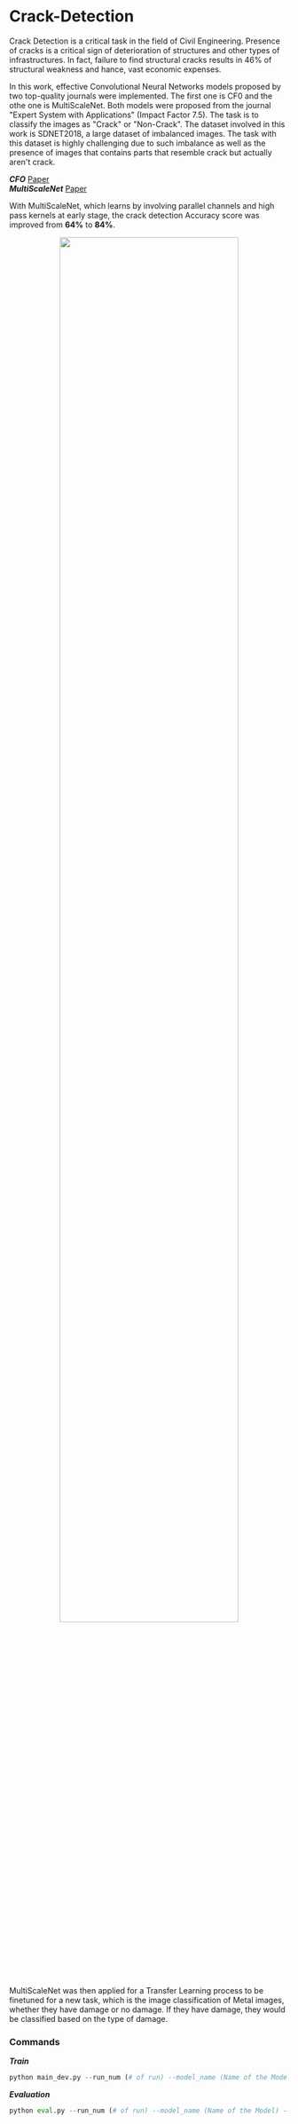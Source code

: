 # Crack-Detection

Crack Detection is a critical task in the field of Civil Engineering. Presence of cracks 
is a critical sign of deterioration of structures and other types of infrastructures. In fact, 
failure to find structural cracks results in 46% of structural weakness and hance, vast economic
expenses. 

In this work, effective Convolutional Neural Networks models proposed by two top-quality journals 
were implemented. The first one is CF0 and the othe one is MultiScaleNet. Both models were proposed from
the journal "Expert System with Applications" (Impact Factor 7.5). The task is to classify the images
as "Crack" or "Non-Crack". The dataset involved in this work is SDNET2018, a large dataset of imbalanced
images. The task with this dataset is highly challenging due to such imbalance as well  as the presence
of images that contains parts that resemble crack but actually aren't crack.

**_CFO_** [Paper](https://www.sciencedirect.com/science/article/pii/S0957417423009491)<br />
**_MultiScaleNet_** [Paper](https://www.sciencedirect.com/science/article/pii/S0957417424005244)

With MultiScaleNet, which learns by involving parallel channels and high pass kernels 
at early stage, the crack detection Accuracy score was improved from **64%** to **84%**. 

<div align="center">
<img src="https://github.com/user-attachments/assets/89fd35ae-3aa8-4449-aa29-77de9ffa8deb" width=80% height=80%>
</div><br />

MultiScaleNet was then applied for a Transfer Learning process to be finetuned for a new task, which is
the image classification of Metal images, whether they have damage or no damage. If they have damage,
they would be classified based on the type of damage. 

### Commands
**_Train_** <br />
```python
python main_dev.py --run_num (# of run) --model_name (Name of the Model) --epochs (# of epochs to train) --rgb (Whether image is in RGB or not) <br />
```

**_Evaluation_** <br />
```python
python eval.py --run_num (# of run) --model_name (Name of the Model) --data (Name of the data) --image_form (Whether image is in RGB or not) --num_workers (# of CPU workers to train) <br />
```
